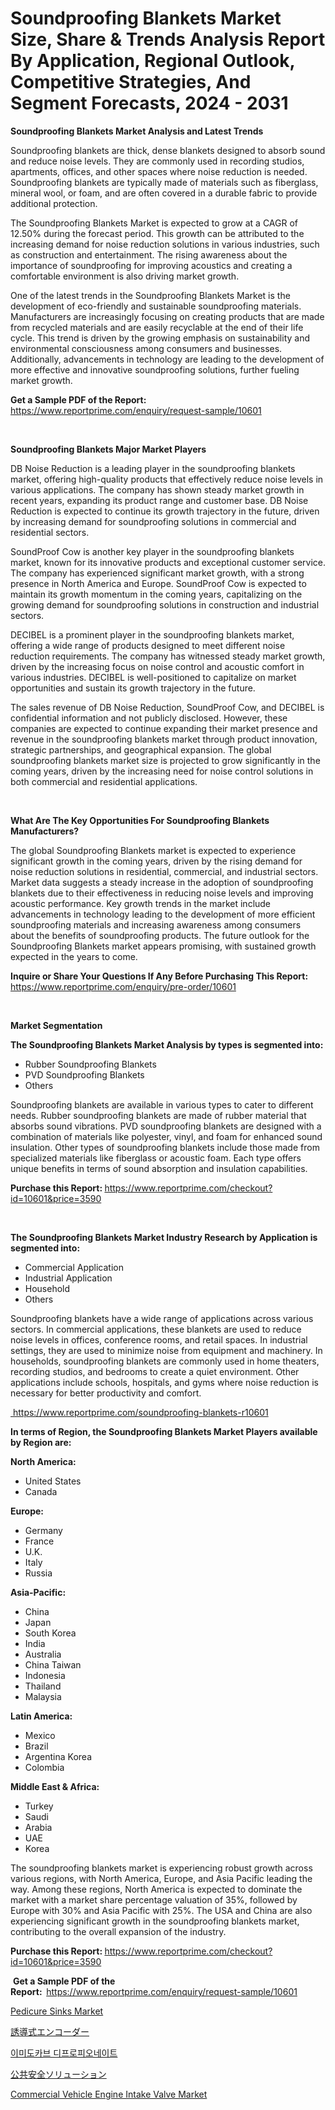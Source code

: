 <p><h1>Soundproofing Blankets Market Size, Share & Trends Analysis Report By Application, Regional Outlook, Competitive Strategies, And Segment Forecasts, 2024 - 2031</h1></p><p><strong>Soundproofing Blankets Market Analysis and Latest Trends</strong></p>
<p><p>Soundproofing blankets are thick, dense blankets designed to absorb sound and reduce noise levels. They are commonly used in recording studios, apartments, offices, and other spaces where noise reduction is needed. Soundproofing blankets are typically made of materials such as fiberglass, mineral wool, or foam, and are often covered in a durable fabric to provide additional protection.</p><p>The Soundproofing Blankets Market is expected to grow at a CAGR of 12.50% during the forecast period. This growth can be attributed to the increasing demand for noise reduction solutions in various industries, such as construction and entertainment. The rising awareness about the importance of soundproofing for improving acoustics and creating a comfortable environment is also driving market growth.</p><p>One of the latest trends in the Soundproofing Blankets Market is the development of eco-friendly and sustainable soundproofing materials. Manufacturers are increasingly focusing on creating products that are made from recycled materials and are easily recyclable at the end of their life cycle. This trend is driven by the growing emphasis on sustainability and environmental consciousness among consumers and businesses. Additionally, advancements in technology are leading to the development of more effective and innovative soundproofing solutions, further fueling market growth.</p></p>
<p><strong>Get a Sample PDF of the Report:&nbsp;</strong> <a href="https://www.reportprime.com/enquiry/request-sample/10601">https://www.reportprime.com/enquiry/request-sample/10601</a></p>
<p>&nbsp;</p>
<p><strong>Soundproofing Blankets Major Market Players</strong></p>
<p><p>DB Noise Reduction is a leading player in the soundproofing blankets market, offering high-quality products that effectively reduce noise levels in various applications. The company has shown steady market growth in recent years, expanding its product range and customer base. DB Noise Reduction is expected to continue its growth trajectory in the future, driven by increasing demand for soundproofing solutions in commercial and residential sectors.</p><p>SoundProof Cow is another key player in the soundproofing blankets market, known for its innovative products and exceptional customer service. The company has experienced significant market growth, with a strong presence in North America and Europe. SoundProof Cow is expected to maintain its growth momentum in the coming years, capitalizing on the growing demand for soundproofing solutions in construction and industrial sectors.</p><p>DECIBEL is a prominent player in the soundproofing blankets market, offering a wide range of products designed to meet different noise reduction requirements. The company has witnessed steady market growth, driven by the increasing focus on noise control and acoustic comfort in various industries. DECIBEL is well-positioned to capitalize on market opportunities and sustain its growth trajectory in the future.</p><p>The sales revenue of DB Noise Reduction, SoundProof Cow, and DECIBEL is confidential information and not publicly disclosed. However, these companies are expected to continue expanding their market presence and revenue in the soundproofing blankets market through product innovation, strategic partnerships, and geographical expansion. The global soundproofing blankets market size is projected to grow significantly in the coming years, driven by the increasing need for noise control solutions in both commercial and residential applications.</p></p>
<p>&nbsp;</p>
<p><strong>What Are The Key Opportunities For Soundproofing Blankets Manufacturers?</strong></p>
<p><p>The global Soundproofing Blankets market is expected to experience significant growth in the coming years, driven by the rising demand for noise reduction solutions in residential, commercial, and industrial sectors. Market data suggests a steady increase in the adoption of soundproofing blankets due to their effectiveness in reducing noise levels and improving acoustic performance. Key growth trends in the market include advancements in technology leading to the development of more efficient soundproofing materials and increasing awareness among consumers about the benefits of soundproofing products. The future outlook for the Soundproofing Blankets market appears promising, with sustained growth expected in the years to come.</p></p>
<p><strong>Inquire or Share Your Questions If Any Before Purchasing This Report:</strong> <a href="https://www.reportprime.com/enquiry/pre-order/10601">https://www.reportprime.com/enquiry/pre-order/10601</a></p>
<p>&nbsp;</p>
<p><strong>Market Segmentation</strong></p>
<p><strong>The Soundproofing Blankets Market Analysis by types is segmented into:</strong></p>
<p><ul><li>Rubber Soundproofing Blankets</li><li>PVD Soundproofing Blankets</li><li>Others</li></ul></p>
<p><p>Soundproofing blankets are available in various types to cater to different needs. Rubber soundproofing blankets are made of rubber material that absorbs sound vibrations. PVD soundproofing blankets are designed with a combination of materials like polyester, vinyl, and foam for enhanced sound insulation. Other types of soundproofing blankets include those made from specialized materials like fiberglass or acoustic foam. Each type offers unique benefits in terms of sound absorption and insulation capabilities.</p></p>
<p><strong>Purchase this Report:&nbsp;</strong><a href="https://www.reportprime.com/checkout?id=10601&price=3590">https://www.reportprime.com/checkout?id=10601&price=3590</a></p>
<p>&nbsp;</p>
<p><strong>The Soundproofing Blankets Market Industry Research by Application is segmented into:</strong></p>
<p><ul><li>Commercial Application</li><li>Industrial Application</li><li>Household</li><li>Others</li></ul></p>
<p><p>Soundproofing blankets have a wide range of applications across various sectors. In commercial applications, these blankets are used to reduce noise levels in offices, conference rooms, and retail spaces. In industrial settings, they are used to minimize noise from equipment and machinery. In households, soundproofing blankets are commonly used in home theaters, recording studios, and bedrooms to create a quiet environment. Other applications include schools, hospitals, and gyms where noise reduction is necessary for better productivity and comfort.</p></p>
<p><a href="https://www.reportprime.com/soundproofing-blankets-r10601">&nbsp;https://www.reportprime.com/soundproofing-blankets-r10601</a></p>
<p><strong>In terms of Region, the Soundproofing Blankets Market Players available by Region are:</strong></p>
<p>
    <p> <strong> North America: </strong>
        <ul>
            <li>United States</li>
            <li>Canada</li>
        </ul>
        </p> 
    <p> <strong> Europe: </strong>
        <ul>
            <li>Germany</li>
            <li>France</li>
            <li>U.K.</li>
            <li>Italy</li>
            <li>Russia</li>
        </ul>
        </p> 
    <p> <strong> Asia-Pacific: </strong>
        <ul>
            <li>China</li>
            <li>Japan</li>
            <li>South Korea</li>
            <li>India</li>
            <li>Australia</li>
            <li>China Taiwan</li>
            <li>Indonesia</li>
            <li>Thailand</li>
            <li>Malaysia</li>
        </ul>
        </p> 
    <p> <strong> Latin America: </strong>
        <ul>
            <li>Mexico</li>
            <li>Brazil</li>
            <li>Argentina Korea</li>
            <li>Colombia</li>
        </ul>
        </p> 
    <p> <strong> Middle East & Africa: </strong>
        <ul>
            <li>Turkey</li>
            <li>Saudi</li>
            <li>Arabia</li>
            <li>UAE</li>
            <li>Korea</li>
        </ul>
    </p>
    </p>
<p><p>The soundproofing blankets market is experiencing robust growth across various regions, with North America, Europe, and Asia Pacific leading the way. Among these regions, North America is expected to dominate the market with a market share percentage valuation of 35%, followed by Europe with 30% and Asia Pacific with 25%. The USA and China are also experiencing significant growth in the soundproofing blankets market, contributing to the overall expansion of the industry.</p></p>
<p><strong>Purchase this Report: </strong><a href="https://www.reportprime.com/checkout?id=10601&price=3590">https://www.reportprime.com/checkout?id=10601&price=3590</a></p>
<p>&nbsp;<strong>Get a Sample PDF of the Report:&nbsp;&nbsp;</strong><a href="https://www.reportprime.com/enquiry/request-sample/10601">https://www.reportprime.com/enquiry/request-sample/10601</a></p>
<p><strong></strong></p>
<p><p><a href="https://github.com/Krdamani25/Market-Research-Report-List-1/blob/main/pedicure-sinks-market.md">Pedicure Sinks Market</a></p><p><a href="https://medium.com/@russellrodriguez2727/2031%E5%B9%B4%E3%81%BE%E3%81%A7%E3%81%AE%E3%82%B0%E3%83%AD%E3%83%BC%E3%83%90%E3%83%AB%E8%AA%98%E5%B0%8E%E3%82%A8%E3%83%B3%E3%82%B3%E3%83%BC%E3%83%80%E5%B8%82%E5%A0%B4%E3%83%88%E3%83%AC%E3%83%B3%E3%83%89%E3%81%AE%E6%88%A6%E7%95%A5%E7%9A%84%E6%B4%9E%E5%AF%9F-133%E3%83%9A%E3%83%BC%E3%82%B8%E3%81%A7%E7%B6%B2%E7%BE%85-a6418687a8fc">誘導式エンコーダー</a></p><p><a href="https://medium.com/@mnsnahidhasan36_12794/%EA%B8%80%EB%A1%9C%EB%B2%8C-%EC%9D%B4%EB%AF%B8%EB%8F%84%EC%B9%B4%EB%B8%8C-%EB%94%94%ED%94%84%EB%A1%9C%ED%94%BC%EC%98%A8%EC%82%B0-%EC%8B%9C%EC%9E%A5-%EC%A0%9C%ED%92%88-%EC%9C%A0%ED%98%95-%EC%88%9C%EB%8F%84-98-%EC%88%9C%EB%8F%84-99-%EC%B5%9C%EC%A2%85-%EC%82%AC%EC%9A%A9%EC%9E%90-%EB%B0%8F-%EC%A7%80%EC%97%AD%EC%97%90-%EC%B4%88%EC%A0%90%EC%9D%84-%EB%A7%9E%EC%B6%98-%EB%B6%84%EC%84%9D-%EB%B0%8F-%EC%98%88%EC%B8%A1-2024-2031-c01ed0c11306">이미도카브 디프로피오네이트</a></p><p><a href="https://medium.com/@ferneconroy11/%E6%AC%A1%E3%81%AE%E6%96%87%E7%AB%A0%E3%81%AF-%E6%97%A5%E6%9C%AC%E8%AA%9E%E3%81%AB%E7%BF%BB%E8%A8%B3%E3%81%99%E3%82%8B%E3%81%A8%E6%AC%A1%E3%81%AE%E3%82%88%E3%81%86%E3%81%AB%E3%81%AA%E3%82%8A%E3%81%BE%E3%81%99-%E3%82%B0%E3%83%AD%E3%83%BC%E3%83%90%E3%83%AB%E5%85%AC%E5%85%B1%E5%AE%89%E5%85%A8%E3%82%BD%E3%83%AA%E3%83%A5%E3%83%BC%E3%82%B7%E3%83%A7%E3%83%B3%E5%B8%82%E5%A0%B4%E3%81%AF-2024%E5%B9%B4%E3%81%8B%E3%82%892031%E5%B9%B4%E3%81%BE%E3%81%A7%E3%81%AE%E6%9C%9F%E9%96%93%E3%81%AB14-8-%E3%81%AEcagr%E3%81%A7%E6%88%90%E9%95%B7%E3%81%99%E3%82%8B%E3%81%A8%E4%BA%88%E6%B8%AC%E3%81%95%E3%82%8C%E3%81%A6%E3%81%84%E3%81%BE%E3%81%99-d1ab89f51349">公共安全ソリューション</a></p><p><a href="https://medium.com/@henrysullivan626/commercial-vehicle-engine-intake-valve-market-size-share-trends-analysis-report-by-end-use-58fb3ccfec91">Commercial Vehicle Engine Intake Valve Market</a></p></p>